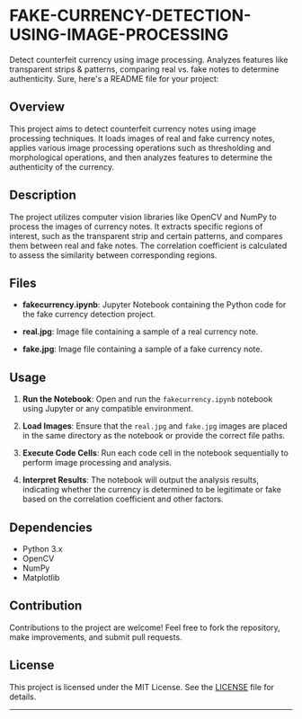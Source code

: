 # FAKE-CURRENCY-DETECTION-USING-IMAGE-PROCESSING
Detect counterfeit currency using image processing. Analyzes features like transparent strips &amp; patterns, comparing real vs. fake notes to determine authenticity.
Sure, here's a README file for your project:

## Overview

This project aims to detect counterfeit currency notes using image processing techniques. It loads images of real and fake currency notes, applies various image processing operations such as thresholding and morphological operations, and then analyzes features to determine the authenticity of the currency.

## Description

The project utilizes computer vision libraries like OpenCV and NumPy to process the images of currency notes. It extracts specific regions of interest, such as the transparent strip and certain patterns, and compares them between real and fake notes. The correlation coefficient is calculated to assess the similarity between corresponding regions.

## Files

- **fakecurrency.ipynb**: Jupyter Notebook containing the Python code for the fake currency detection project.

- **real.jpg**: Image file containing a sample of a real currency note.

- **fake.jpg**: Image file containing a sample of a fake currency note.

## Usage

1. **Run the Notebook**: Open and run the `fakecurrency.ipynb` notebook using Jupyter or any compatible environment.

2. **Load Images**: Ensure that the `real.jpg` and `fake.jpg` images are placed in the same directory as the notebook or provide the correct file paths.

3. **Execute Code Cells**: Run each code cell in the notebook sequentially to perform image processing and analysis.

4. **Interpret Results**: The notebook will output the analysis results, indicating whether the currency is determined to be legitimate or fake based on the correlation coefficient and other factors.

## Dependencies

- Python 3.x
- OpenCV
- NumPy
- Matplotlib

## Contribution

Contributions to the project are welcome! Feel free to fork the repository, make improvements, and submit pull requests.

## License

This project is licensed under the MIT License. See the [LICENSE](LICENSE) file for details.

---
